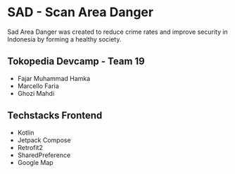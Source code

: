 # SAD - Scan Area Danger
 Sad Area Danger was created to reduce crime rates and improve security in Indonesia by forming a healthy society.

## Tokopedia Devcamp - Team 19
- Fajar Muhammad Hamka
- Marcello Faria
- Ghozi Mahdi

## Techstacks Frontend
- Kotlin
- Jetpack Compose
- Retrofit2
- SharedPreference
- Google Map
